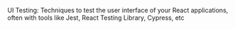 UI Testing: Techniques to test the user interface of your React applications, often with tools like Jest, React Testing Library, Cypress, etc